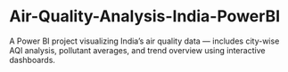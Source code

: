 # Air-Quality-Analysis-India-PowerBI
A Power BI project visualizing India’s air quality data — includes city-wise AQI analysis, pollutant averages, and trend overview using interactive dashboards.

